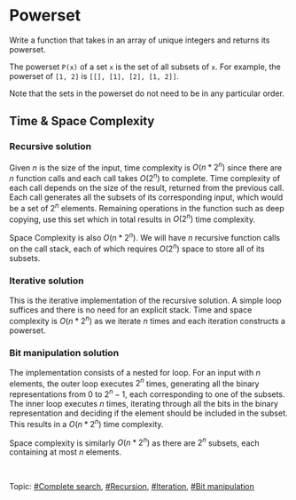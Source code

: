 # Powerset

Write a function that takes in an array of unique integers and returns its powerset.

The powerset `P(x)` of a set `x` is the set of all subsets of `x`.
For example, the powerset of `[1, 2]` is `[[], [1], [2], [1, 2]]`.

Note that the sets in the powerset do not need to be in any particular order.

## Time & Space Complexity

### Recursive solution

Given $n$ is the size of the input, time complexity is $O(n * 2^n)$ since there are $n$ function
calls and each call takes $O(2^n)$ to complete. Time complexity of each call depends on the size
of the result, returned from the previous call. Each call generates all the subsets of its
corresponding input, which would be a set of $2^n$ elements. Remaining operations in the function
such as deep copying, use this set which in total results in $O(2^n)$ time complexity.

Space Complexity is also $O(n * 2^n)$. We will have $n$ recursive function calls on the call stack,
each of which requires $O(2^n)$ space to store all of its subsets.

### Iterative solution

This is the iterative implementation of the recursive solution. A simple loop suffices and there
is no need for an explicit stack. Time and space complexity is $O(n * 2^n)$ as we iterate $n$ times
and each iteration constructs a powerset.

### Bit manipulation solution

The implementation consists of a nested for loop. For an input with $n$ elements, the outer loop
executes $2^n$ times, generating all the binary representations from 0 to $2^n - 1$, each
corresponding to one of the subsets. The inner loop executes $n$ times, iterating through
all the bits in the binary representation and deciding if the element should be included in
the subset. This results in a $O(n * 2^n)$ time complexity.

Space complexity is similarly $O(n * 2^n)$ as there are $2^n$ subsets, each containing at most
$n$ elements.

<br>

Topic: [#Complete search](), [#Recursion](), [#Iteration](), [#Bit manipulation]()
